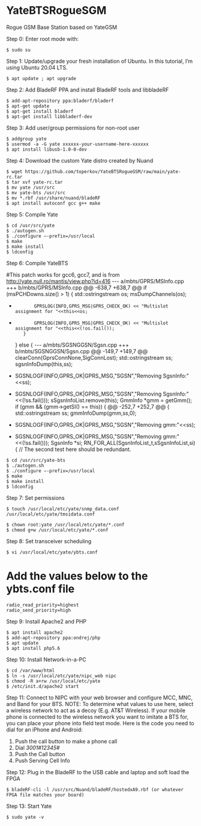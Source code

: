 # YateBTSRogueSGM
Rogue GSM Base Station based on YateGSM

Step 0: Enter root mode with:

```Linux
$ sudo su
```


Step 1: Update/upgrade your fresh installation of Ubuntu. In this tutorial, I’m using Ubuntu 20.04 LTS.

```Linux
$ apt update ; apt upgrade
```

Step 2: Add BladeRF PPA and install BladeRF tools and libbladeRF

```Linux
$ add-apt-repository ppa:bladerf/bladerf
$ apt-get update
$ apt-get install bladerf
$ apt-get install libbladerf-dev
```

Step 3: Add user/group permissions for non-root user

```Linux
$ addgroup yate
$ usermod -a -G yate xxxxxx-your-username-here-xxxxxx
$ apt install libusb-1.0-0-dev
```

Step 4: Download the custom Yate distro created by Nuand

```Linux
$ wget https://github.com/toperkov/YateBTSRogueGSM/raw/main/yate-rc.tar
$ tar xvf yate-rc.tar
$ mv yate /usr/src
$ mv yate-bts /usr/src
$ mv *.rbf /usr/share/nuand/bladeRF
$ apt install autoconf gcc g++ make
```

Step 5: Compile Yate

```Linux
$ cd /usr/src/yate
$ ./autogen.sh
$ ./configure —-prefix=/usr/local
$ make
$ make install
$ ldconfig
```

Step 6: Compile YateBTS

#This patch works for gcc6, gcc7, and is from http://yate.null.ro/mantis/view.php?id=416
--- a/mbts/GPRS/MSInfo.cpp
+++ b/mbts/GPRS/MSInfo.cpp
@@ -638,7 +638,7 @@
         if (msPCHDowns.size() > 1) {
             std::ostringstream os;
             msDumpChannels(os);
-            GPRSLOG(INFO,GPRS_MSG|GPRS_CHECK_OK) << "Multislot assignment for "<<this<<os;
+            GPRSLOG(INFO,GPRS_MSG|GPRS_CHECK_OK) << "Multislot assignment for "<<this<<(!os.fail());
         }
 
 	} else {
--- a/mbts/SGSNGGSN/Sgsn.cpp
+++ b/mbts/SGSNGGSN/Sgsn.cpp
@@ -149,7 +149,7 @@
 	clearConn(GprsConnNone,SigConnLost);
 	std::ostringstream ss;
 	sgsnInfoDump(this,ss);
-	SGSNLOGF(INFO,GPRS_OK|GPRS_MSG,"SGSN","Removing SgsnInfo:"<<ss);
+	SGSNLOGF(INFO,GPRS_OK|GPRS_MSG,"SGSN","Removing SgsnInfo:"<<(!ss.fail()));
 	sSgsnInfoList.remove(this);
 	GmmInfo *gmm = getGmm();
 	if (gmm && (gmm->getSI() == this)) {
@@ -252,7 +252,7 @@
 {
 	std::ostringstream ss;
 	gmmInfoDump(gmm,ss,0);
-	SGSNLOGF(INFO,GPRS_OK|GPRS_MSG,"SGSN","Removing gmm:"<<ss);
+	SGSNLOGF(INFO,GPRS_OK|GPRS_MSG,"SGSN","Removing gmm:"<<(!ss.fail()));
 	SgsnInfo *si;
 	RN_FOR_ALL(SgsnInfoList_t,sSgsnInfoList,si) {
 		// The second test here should be redundant.

```Linux
$ cd /usr/src/yate-bts
$ ./autogen.sh
$ ./configure —-prefix=/usr/local
$ make
$ make install
$ ldconfig
```

Step 7: Set permissions

```Linux
$ touch /usr/local/etc/yate/snmp_data.conf /usr/local/etc/yate/tmsidata.conf

$ chown root:yate /usr/local/etc/yate/*.conf
$ chmod g+w /usr/local/etc/yate/*.conf
```

Step 8: Set transceiver scheduling

```Linux
$ vi /usr/local/etc/yate/ybts.conf
```

# Add the values below to the ybts.conf file

```Linux
radio_read_priority=highest
radio_send_priority=high
```

Step 9: Install Apache2 and PHP

```Linux
$ apt install apache2
$ add-apt-repository ppa:ondrej/php
$ apt update
$ apt install php5.6
```

Step 10: Install Network-in-a-PC


```Linux
$ cd /var/www/html
$ ln -s /usr/local/etc/yate/nipc_web nipc
$ chmod -R a+rw /usr/local/etc/yate
$ /etc/init.d/apache2 start
```

Step 11: Connect to NIPC with your web browser and configure MCC, MNC, and Band for your BTS. NOTE: To determine what values to use here, select a wireless network to act as a decoy (E.g. AT&T Wireless). If your mobile phone is connected to the wireless network you want to imitate a BTS for, you can place your phone into field test mode. Here is the code you need to dial for an iPhone and Android:

1. Push the call button to make a phone call
2. Dial *3001#12345#*
3. Push the Call button
4. Push Serving Cell Info

Step 12: Plug in the BladeRF to the USB cable and laptop and soft load the FPGA

```Linux
$ bladeRF-cli -l /usr/src/Nuand/bladeRF/hostedxA9.rbf (or whatever FPGA file matches your board)
```

Step 13: Start Yate

```Linux
$ sudo yate -v
```
